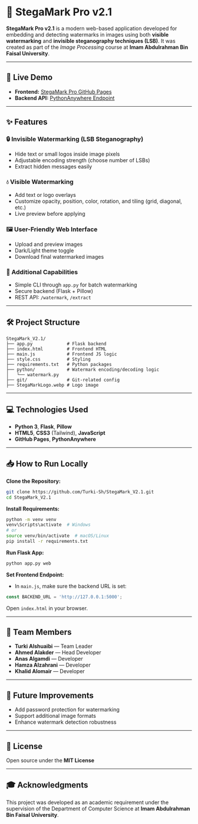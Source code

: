 # 🌊 StegaMark Pro v2.1

**StegaMark Pro v2.1** is a modern web-based application developed for embedding and detecting watermarks in images using both **visible watermarking** and **invisible steganography techniques (LSB)**.
It was created as part of the *Image Processing* course at **Imam Abdulrahman Bin Faisal University**.

---

## 🚀 Live Demo

* **Frontend:** [StegaMark Pro GitHub Pages](https://goldenahmad.github.io/StegaMark_V2.1/)
* **Backend API:** [PythonAnywhere Endpoint](https://0QuQ.pythonanywhere.com)

---

## ✨ Features

### 🔒 Invisible Watermarking (LSB Steganography)

* Hide text or small logos inside image pixels
* Adjustable encoding strength (choose number of LSBs)
* Extract hidden messages easily

### 💧 Visible Watermarking

* Add text or logo overlays
* Customize opacity, position, color, rotation, and tiling (grid, diagonal, etc.)
* Live preview before applying

### 🖼️ User-Friendly Web Interface

* Upload and preview images
* Dark/Light theme toggle
* Download final watermarked images

### 🧪 Additional Capabilities

* Simple CLI through `app.py` for batch watermarking
* Secure backend (Flask + Pillow)
* REST API: `/watermark`, `/extract`

---

## 🛠️ Project Structure

```
StegaMark_V2.1/
├── app.py             # Flask backend
├── index.html         # Frontend HTML
├── main.js            # Frontend JS logic
├── style.css          # Styling
├── requirements.txt   # Python packages
├── python/            # Watermark encoding/decoding logic
│   └── watermark.py
├── git/               # Git-related config
├── StegaMarkLogo.webp # Logo image
```

---

## 💻 Technologies Used

* **Python 3**, **Flask**, **Pillow**
* **HTML5**, **CSS3** (Tailwind), **JavaScript**
* **GitHub Pages**, **PythonAnywhere**

---

## 📥 How to Run Locally

**Clone the Repository:**

```bash
git clone https://github.com/Turki-Sh/StegaMark_V2.1.git
cd StegaMark_V2.1
```

**Install Requirements:**

```bash
python -m venv venv
venv\Scripts\activate  # Windows
# or
source venv/bin/activate  # macOS/Linux
pip install -r requirements.txt
```

**Run Flask App:**

```bash
python app.py web
```

**Set Frontend Endpoint:**

* In `main.js`, make sure the backend URL is set:

```js
const BACKEND_URL = 'http://127.0.0.1:5000';
```

Open `index.html` in your browser.

---

## 👥 Team Members

* **Turki Alshuaibi** — Team Leader
* **Ahmed Alakder** — Head Developer
* **Anas Algamdi** — Developer
* **Hamza Alzahrani** — Developer
* **Khalid Alomair** — Developer

---

## 🔮 Future Improvements

* Add password protection for watermarking
* Support additional image formats
* Enhance watermark detection robustness

---

## 📜 License

Open source under the **MIT License**

---

## 🎓 Acknowledgments

This project was developed as an academic requirement under the supervision of the Department of Computer Science at **Imam Abdulrahman Bin Faisal University**.
